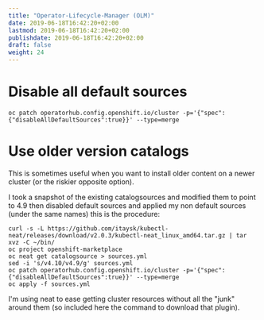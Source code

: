 ```yaml
---
title: "Operator-Lifecycle-Manager (OLM)"
date: 2019-06-18T16:42:20+02:00
lastmod: 2019-06-18T16:42:20+02:00
publishdate: 2019-06-18T16:42:20+02:00
draft: false
weight: 24
---
```


# Disable all default sources

```
oc patch operatorhub.config.openshift.io/cluster -p='{"spec":{"disableAllDefaultSources":true}}' --type=merge
```

# Use older version catalogs
This is sometimes useful when you want to install older content on a newer cluster (or the riskier opposite option).

I took a snapshot of the existing catalogsources
and modified them to point to 4.9
then disabled default sources
and applied my non default sources (under the same names) this is the procedure:

```
curl -s -L https://github.com/itaysk/kubectl-neat/releases/download/v2.0.3/kubectl-neat_linux_amd64.tar.gz | tar xvz -C ~/bin/
oc project openshift-marketplace
oc neat get catalogsource > sources.yml
sed -i 's/v4.10/v4.9/g' sources.yml
oc patch operatorhub.config.openshift.io/cluster -p='{"spec":{"disableAllDefaultSources":true}}' --type=merge
oc apply -f sources.yml
```

I'm using neat to ease getting cluster resources without all the "junk" around them (so included here the command to download that plugin).
